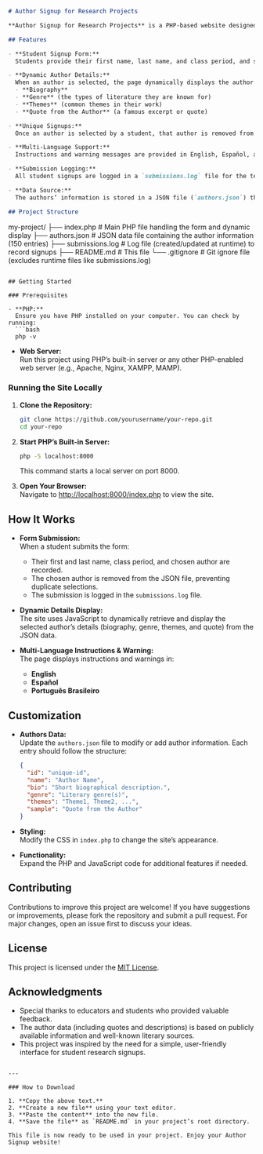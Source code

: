 

```markdown
# Author Signup for Research Projects

**Author Signup for Research Projects** is a PHP-based website designed to allow students to sign up for research projects by selecting an author from a curated list. For each author, the site displays detailed information including a biography, the types of literature they are known for (genre), common themes in their work, and a famous quote from the author. The instructions and warnings are provided in English, Spanish, and Brazilian Portuguese to ensure accessibility for a diverse group of students.

## Features

- **Student Signup Form:**  
  Students provide their first name, last name, and class period, and select an author from a dropdown menu.

- **Dynamic Author Details:**  
  When an author is selected, the page dynamically displays the author’s:
  - **Biography**
  - **Genre** (the types of literature they are known for)
  - **Themes** (common themes in their work)
  - **Quote from the Author** (a famous excerpt or quote)

- **Unique Signups:**  
  Once an author is selected by a student, that author is removed from the available list so that no other student can choose them.

- **Multi-Language Support:**  
  Instructions and warning messages are provided in English, Español, and Português Brasileiro.

- **Submission Logging:**  
  All student signups are logged in a `submissions.log` file for the teacher’s reference.

- **Data Source:**  
  The authors’ information is stored in a JSON file (`authors.json`) that contains 150 author entries, each with name, bio, genre, themes, and a quote from the author.

## Project Structure

```
my-project/
├── index.php             # Main PHP file handling the form and dynamic display
├── authors.json          # JSON data file containing the author information (150 entries)
├── submissions.log       # Log file (created/updated at runtime) to record signups
├── README.md             # This file
└── .gitignore            # Git ignore file (excludes runtime files like submissions.log)
```

## Getting Started

### Prerequisites

- **PHP:**  
  Ensure you have PHP installed on your computer. You can check by running:
  ```bash
  php -v
  ```

- **Web Server:**  
  Run this project using PHP’s built-in server or any other PHP-enabled web server (e.g., Apache, Nginx, XAMPP, MAMP).

### Running the Site Locally

1. **Clone the Repository:**
   ```bash
   git clone https://github.com/yourusername/your-repo.git
   cd your-repo
   ```

2. **Start PHP’s Built-in Server:**
   ```bash
   php -S localhost:8000
   ```
   This command starts a local server on port 8000.

3. **Open Your Browser:**  
   Navigate to [http://localhost:8000/index.php](http://localhost:8000/index.php) to view the site.

## How It Works

- **Form Submission:**  
  When a student submits the form:
  - Their first and last name, class period, and chosen author are recorded.
  - The chosen author is removed from the JSON file, preventing duplicate selections.
  - The submission is logged in the `submissions.log` file.

- **Dynamic Details Display:**  
  The site uses JavaScript to dynamically retrieve and display the selected author’s details (biography, genre, themes, and quote) from the JSON data.

- **Multi-Language Instructions & Warning:**  
  The page displays instructions and warnings in:
  - **English**
  - **Español**
  - **Português Brasileiro**

## Customization

- **Authors Data:**  
  Update the `authors.json` file to modify or add author information. Each entry should follow the structure:
  ```json
  {
    "id": "unique-id",
    "name": "Author Name",
    "bio": "Short biographical description.",
    "genre": "Literary genre(s)",
    "themes": "Theme1, Theme2, ...",
    "sample": "Quote from the Author"
  }
  ```

- **Styling:**  
  Modify the CSS in `index.php` to change the site’s appearance.

- **Functionality:**  
  Expand the PHP and JavaScript code for additional features if needed.

## Contributing

Contributions to improve this project are welcome! If you have suggestions or improvements, please fork the repository and submit a pull request. For major changes, open an issue first to discuss your ideas.

## License

This project is licensed under the [MIT License](LICENSE).

## Acknowledgments

- Special thanks to educators and students who provided valuable feedback.
- The author data (including quotes and descriptions) is based on publicly available information and well-known literary sources.
- This project was inspired by the need for a simple, user-friendly interface for student research signups.

```

---

### How to Download

1. **Copy the above text.**
2. **Create a new file** using your text editor.
3. **Paste the content** into the new file.
4. **Save the file** as `README.md` in your project’s root directory.

This file is now ready to be used in your project. Enjoy your Author Signup website!
